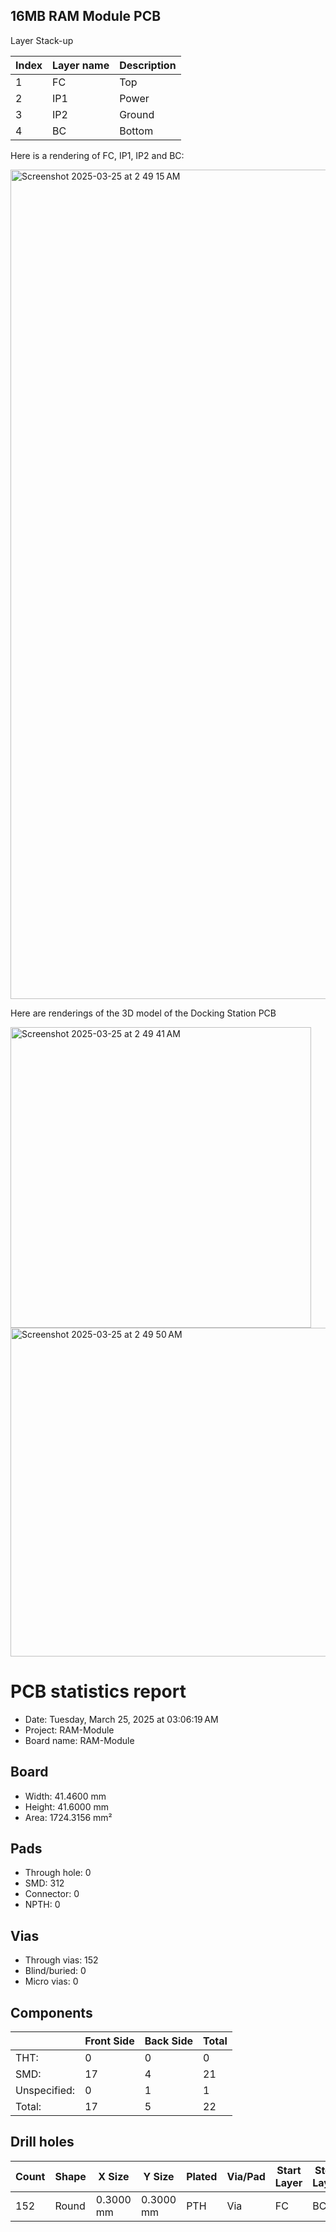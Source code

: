 ## 16MB RAM Module PCB

Layer Stack-up

| Index | Layer name | Description  |
| ----- | ---------- | ------------ |
| 1     | FC         | Top          |
| 2     | IP1        | Power        |
| 3     | IP2        | Ground       |
| 4     | BC         | Bottom       |

Here is a rendering of FC, IP1, IP2 and BC:

<img width="1327" alt="Screenshot 2025-03-25 at 2 49 15 AM" src="https://github.com/user-attachments/assets/5bf631d0-53a0-41b2-9828-6ef741e88515" />

Here are renderings of the 3D model of the Docking Station PCB

<img width="481" alt="Screenshot 2025-03-25 at 2 49 41 AM" src="https://github.com/user-attachments/assets/ea532326-66bc-46fa-b997-86103c506775" />

<img width="526" alt="Screenshot 2025-03-25 at 2 49 50 AM" src="https://github.com/user-attachments/assets/0f4cce02-ec97-4680-8ff9-498230cd3e01" />

PCB statistics report
=====================
- Date: Tuesday, March 25, 2025 at 03:06:19 AM
- Project: RAM-Module
- Board name: RAM-Module

Board
-----
- Width: 41.4600 mm
- Height: 41.6000 mm
- Area: 1724.3156 mm²

Pads
----
- Through hole: 0
- SMD: 312
- Connector: 0
- NPTH: 0

Vias
----
- Through vias: 152
- Blind/buried: 0
- Micro vias: 0

Components
----------

|              | Front Side | Back Side | Total |
|--------------|------------|-----------|-------|
|THT:          |          0 |         0 |     0 |
|SMD:          |         17 |         4 |    21 |
|Unspecified:  |          0 |         1 |     1 |
|Total:        |         17 |         5 |    22 |

Drill holes
-----------

| Count | Shape |    X Size |    Y Size | Plated | Via/Pad | Start Layer | Stop Layer |
|-------|-------|-----------|-----------|--------|---------|-------------|------------|
|   152 | Round | 0.3000 mm | 0.3000 mm |    PTH |     Via |          FC |         BC |
